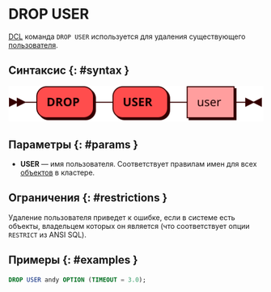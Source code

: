 # DROP USER 

[DCL](dcl.md) команда `DROP USER` используется для удаления существующего
[пользователя](../../tutorial/access_control.md#users).

## Синтаксис {: #syntax }

![DROP USER](../../images/ebnf/drop_user.svg)

## Параметры {: #params }

* **USER** — имя пользователя. Соответствует правилам имен для всех
  [объектов](object.md) в кластере.

## Ограничения {: #restrictions }

Удаление пользователя приведет к ошибке, если в системе есть объекты, владельцем которых
он является (что соответствует опции `RESTRICT` из ANSI SQL).


## Примеры  {: #examples }

```sql
DROP USER andy OPTION (TIMEOUT = 3.0);
```
